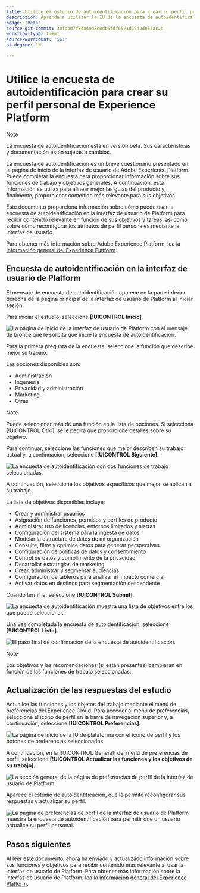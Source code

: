 ```yaml
---
title: Utilice el estudio de autoidentificación para crear su perfil personal de Experience Platform
description: Aprenda a utilizar la IU de la encuesta de autoidentificación para recibir contenido relevante en función de sus funciones de trabajo y objetivos relacionados.
badge: "Beta"
source-git-commit: 30fdad7f84a49a8e0db6fdf6571d1742de53ac2d
workflow-type: tm+mt
source-wordcount: '561'
ht-degree: 1%

---
```


# Utilice la encuesta de autoidentificación para crear su perfil personal de Experience Platform

>[!NOTE]
>
>La encuesta de autoidentificación está en versión beta. Sus características y documentación están sujetas a cambios.

La encuesta de autoidentificación es un breve cuestionario presentado en la página de inicio de la interfaz de usuario de Adobe Experience Platform. Puede completar la encuesta para proporcionar información sobre sus funciones de trabajo y objetivos generales. A continuación, esta información se utiliza para alinear mejor las guías del producto y, finalmente, proporcionar contenido más relevante para sus objetivos.

Este documento proporciona información sobre cómo puede usar la encuesta de autoidentificación en la interfaz de usuario de Platform para recibir contenido relevante en función de sus objetivos y tareas, así como sobre cómo reconfigurar los atributos de perfil personales mediante la interfaz de usuario.

Para obtener más información sobre Adobe Experience Platform, lea la [Información general del Experience Platform](home.md).

## Encuesta de autoidentificación en la interfaz de usuario de Platform

El mensaje de encuesta de autoidentificación aparece en la parte inferior derecha de la página principal de la interfaz de usuario de Platform al iniciar sesión.

Para iniciar el estudio, seleccione **[!UICONTROL Inicio]**.

![La página de inicio de la interfaz de usuario de Platform con el mensaje de bronce que le solicita que inicie la encuesta de autoidentificación.](./images/survey/survey-prompt.png)

Para la primera pregunta de la encuesta, seleccione la función que describe mejor su trabajo.

Las opciones disponibles son:

* Administración
* Ingeniería
* Privacidad y administración
* Marketing
* Otras

>[!NOTE]
>
>Puede seleccionar más de una función en la lista de opciones. Si selecciona [!UICONTROL Otro], se le pedirá que proporcione detalles sobre su objetivo.

Para continuar, seleccione las funciones que mejor describen su trabajo actual y, a continuación, seleccione **[!UICONTROL Siguiente]**.

![La encuesta de autoidentificación con dos funciones de trabajo seleccionadas.](./images/survey/select-functions.png)

A continuación, seleccione los objetivos específicos que mejor se aplican a su trabajo.

La lista de objetivos disponibles incluye:

* Crear y administrar usuarios
* Asignación de funciones, permisos y perfiles de producto
* Administrar uso de licencias, entornos limitados y alertas
* Configuración del sistema para la ingesta de datos
* Modelar la estructura de datos de mi organización
* Consulte, filtre y optimice datos para generar perspectivas
* Configuración de políticas de datos y consentimiento
* Control de datos y cumplimiento de la privacidad
* Desarrollar estrategias de marketing
* Crear, administrar y segmentar audiencias
* Configuración de tableros para analizar el impacto comercial
* Activar datos en destinos para segmentación descendente

Cuando termine, seleccione **[!UICONTROL Submit]**.

![La encuesta de autoidentificación muestra una lista de objetivos entre los que puede seleccionar.](./images/survey/select-objectives.png)

Una vez completada la encuesta de autoidentificación, seleccione **[!UICONTROL Listo]**.

![El paso final de confirmación de la encuesta de autoidentificación.](./images/survey/survey-complete.png)

>[!NOTE]
>
>Los objetivos y las recomendaciones (si están presentes) cambiarán en función de las funciones de trabajo seleccionadas.

## Actualización de las respuestas del estudio

Actualice las funciones y los objetos del trabajo mediante el menú de preferencias del Experience Cloud. Para acceder al menú de preferencias, seleccione el icono de perfil en la barra de navegación superior y, a continuación, seleccione **[!UICONTROL Preferencias]**.

![La página de inicio de la IU de plataforma con el icono de perfil y los botones de preferencias seleccionados.](./images/survey/preferences.png)

A continuación, en la [!UICONTROL General] del menú de preferencias de perfil, seleccione **[!UICONTROL Actualizar las funciones y los objetivos de su trabajo]**.

![La sección general de la página de preferencias de perfil de la interfaz de usuario de Platform](./images/survey/update.png)

Aparece el estudio de autoidentificación, que le permite reconfigurar sus respuestas y actualizar su perfil.

![La página de preferencias de perfil de la interfaz de usuario de Platform muestra la encuesta de autoidentificación para permitir que un usuario actualice su perfil personal.](./images/survey/new-survey.png)

## Pasos siguientes

Al leer este documento, ahora ha enviado y actualizado información sobre sus funciones y objetivos para recibir contenido más relevante al usar la interfaz de usuario de Platform. Para obtener más información sobre la interfaz de usuario de Platform, lea la [Información general del Experience Platform](home.md).